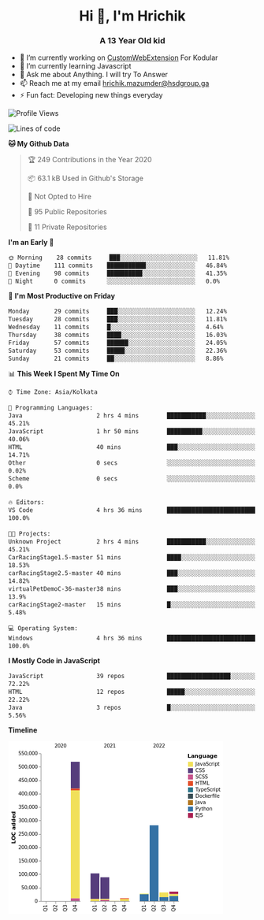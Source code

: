 <h1 align="center">Hi 👋, I'm Hrichik</h1>
<h3 align="center">A 13 Year Old kid</h3>


- 🔭 I’m currently working on [CustomWebExtension](https://github.com/hrichiksite/CustomWebExtension) For Kodular
- 🌱 I’m currently learning Javascript
- 💬 Ask me about Anything. I will try To Answer
- 📫 Reach me at my email hrichik.mazumder@hsdgroup.ga
- ⚡ Fun fact: Developing new things everyday

<!--START_SECTION:waka-->
![Profile Views](http://img.shields.io/badge/Profile%20Views-0-blue)

![Lines of code](https://img.shields.io/badge/From%20Hello%20World%20I%27ve%20Written-2.6%20million%20lines%20of%20code-blue)

**🐱 My Github Data** 

> 🏆 249 Contributions in the Year 2020
 > 
> 📦 63.1 kB Used in Github's Storage 
 > 
> 🚫 Not Opted to Hire
 > 
> 📜 95 Public Repositories
 > 
> 🔑 11 Private Repositories 

**I'm an Early 🐤** 

```text
🌞 Morning    28 commits     ███░░░░░░░░░░░░░░░░░░░░░░   11.81% 
🌆 Daytime    111 commits    ███████████░░░░░░░░░░░░░░   46.84% 
🌃 Evening    98 commits     ██████████░░░░░░░░░░░░░░░   41.35% 
🌙 Night      0 commits      ░░░░░░░░░░░░░░░░░░░░░░░░░   0.0%

```
📅 **I'm Most Productive on Friday** 

```text
Monday       29 commits     ███░░░░░░░░░░░░░░░░░░░░░░   12.24% 
Tuesday      28 commits     ███░░░░░░░░░░░░░░░░░░░░░░   11.81% 
Wednesday    11 commits     █░░░░░░░░░░░░░░░░░░░░░░░░   4.64% 
Thursday     38 commits     ████░░░░░░░░░░░░░░░░░░░░░   16.03% 
Friday       57 commits     ██████░░░░░░░░░░░░░░░░░░░   24.05% 
Saturday     53 commits     █████░░░░░░░░░░░░░░░░░░░░   22.36% 
Sunday       21 commits     ██░░░░░░░░░░░░░░░░░░░░░░░   8.86%

```


📊 **This Week I Spent My Time On** 

```text
⌚︎ Time Zone: Asia/Kolkata

💬 Programming Languages: 
Java                     2 hrs 4 mins        ███████████░░░░░░░░░░░░░░   45.21% 
JavaScript               1 hr 50 mins        ██████████░░░░░░░░░░░░░░░   40.06% 
HTML                     40 mins             ███░░░░░░░░░░░░░░░░░░░░░░   14.71% 
Other                    0 secs              ░░░░░░░░░░░░░░░░░░░░░░░░░   0.02% 
Scheme                   0 secs              ░░░░░░░░░░░░░░░░░░░░░░░░░   0.0%

🔥 Editors: 
VS Code                  4 hrs 36 mins       █████████████████████████   100.0%

🐱‍💻 Projects: 
Unknown Project          2 hrs 4 mins        ███████████░░░░░░░░░░░░░░   45.21% 
CarRacingStage1.5-master 51 mins             ████░░░░░░░░░░░░░░░░░░░░░   18.53% 
carRacingStage2.5-master 40 mins             ███░░░░░░░░░░░░░░░░░░░░░░   14.82% 
virtualPetDemoC-36-master38 mins             ███░░░░░░░░░░░░░░░░░░░░░░   13.9% 
carRacingStage2-master   15 mins             █░░░░░░░░░░░░░░░░░░░░░░░░   5.48%

💻 Operating System: 
Windows                  4 hrs 36 mins       █████████████████████████   100.0%

```

**I Mostly Code in JavaScript** 

```text
JavaScript               39 repos            ██████████████████░░░░░░░   72.22% 
HTML                     12 repos            █████░░░░░░░░░░░░░░░░░░░░   22.22% 
Java                     3 repos             █░░░░░░░░░░░░░░░░░░░░░░░░   5.56%

```


**Timeline**

![Chart not found](https://github.com/hrichiksite/hrichiksite/blob/master/charts/bar_graph.png) 


<!--END_SECTION:waka-->

